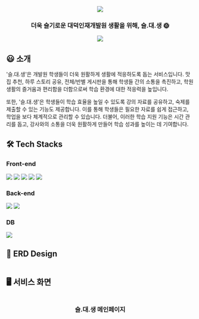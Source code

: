 <div align="center">
<img src="https://github.com/user-attachments/assets/62657463-6153-42b6-a34f-2e8426513c4c" />
  
### 더욱 슬기로운 대덕인재개발원 생활을 위해, 슬.대.생 🌞

<img src="https://img.shields.io/badge/release-2024.05.24-critical?style=flat&logo=google-chrome&logoColor=white" />
</div>

## :smiley: 소개

'슬.대.생'은 개발원 학생들이 더욱 원활하게 생활에 적응하도록 돕는 서비스입니다. 
맛집 추천, 하루 스토리 공유, 전체/반별 게시판을 통해 학생들 간의 소통을 촉진하고, 학원 생활의 즐거움과 편리함을 더함으로써 학습 환경에 대한 적응력을 높입니다. 

또한, '슬.대.생'은 학생들이 학습 효율을 높일 수 있도록 강의 자료를 공유하고, 숙제를 제출할 수 있는 기능도 제공합니다. 
이를 통해 학생들은 필요한 자료를 쉽게 접근하고, 학업을 보다 체계적으로 관리할 수 있습니다. 
더불어, 이러한 학습 지원 기능은 시간 관리를 돕고, 강사와의 소통을 더욱 원활하게 만들어 학습 성과를 높이는 데 기여합니다.

## 🛠 Tech Stacks

### Front-end
<div>
  <img src="https://img.shields.io/badge/JavaScript-F7DF1E?style=for-the-badge&logo=JavaScript&logoColor=black"/>
  <img src="https://img.shields.io/badge/jQuery-0769AD?style=for-the-badge&logo=jQuery&logoColor=white"/>
  <img src="https://img.shields.io/badge/HTML5-E34F26?style=for-the-badge&logo=HTML5&logoColor=white"/>
  <img src="https://img.shields.io/badge/CSS3-1572B6?style=for-the-badge&logo=CSS3&logoColor=white"/>
  <img src="https://img.shields.io/badge/JSP-007396?style=for-the-badge&logo=java&logoColor=white"/>
</div>

### Back-end
<div>
  <img src="https://img.shields.io/badge/Java-007396?style=for-the-badge&logo=java&logoColor=white"/>
  <img src="https://img.shields.io/badge/Eclipse-6DB33F?style=for-the-badge&logo=Spring&logoColor=white"/>
</div>

### DB
<div>
  <img src="https://img.shields.io/badge/Oracle-F80000?style=for-the-badge&logo=Oracle&logoColor=white"/>
</div>


## 🔀 ERD Design
<div align="center">
  <img src="" />
</div>

## 🖥 서비스 화면
<div align="center">
<img src="" />
  
### 슬.대.생 메인페이지
</div>
